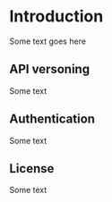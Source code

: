 # Introduction

Some text goes here

## API versoning

Some text

## Authentication

Some text

## License

Some text

